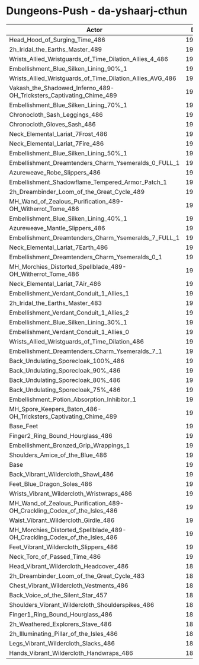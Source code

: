 # Dungeons-Push - da-yshaarj-cthun
| Actor | DPS | Increase |
|---|:---:|:---:|
|Head_Hood_of_Surging_Time_486|194799|2.31%|
|2h_Iridal_the_Earths_Master_489|193764|1.77%|
|Wrists_Allied_Wristguards_of_Time_Dilation_Allies_4_486|193420|1.59%|
|Embellishment_Blue_Silken_Lining_90%_1|193270|1.51%|
|Wrists_Allied_Wristguards_of_Time_Dilation_Allies_AVG_486|192910|1.32%|
|Vakash_the_Shadowed_Inferno_489-OH_Tricksters_Captivating_Chime_489|192650|1.18%|
|Embellishment_Blue_Silken_Lining_70%_1|192626|1.17%|
|Chronocloth_Sash_Leggings_486|192613|1.16%|
|Chronocloth_Gloves_Sash_486|192498|1.10%|
|Neck_Elemental_Lariat_7Frost_486|192116|0.90%|
|Neck_Elemental_Lariat_7Fire_486|192105|0.90%|
|Embellishment_Blue_Silken_Lining_50%_1|191996|0.84%|
|Embellishment_Dreamtenders_Charm_Ysemeralds_0_FULL_1|191970|0.83%|
|Azureweave_Robe_Slippers_486|191912|0.80%|
|Embellishment_Shadowflame_Tempered_Armor_Patch_1|191868|0.77%|
|2h_Dreambinder_Loom_of_the_Great_Cycle_489|191854|0.77%|
|MH_Wand_of_Zealous_Purification_489-OH_Witherrot_Tome_486|191749|0.71%|
|Embellishment_Blue_Silken_Lining_40%_1|191682|0.68%|
|Azureweave_Mantle_Slippers_486|191682|0.67%|
|Embellishment_Dreamtenders_Charm_Ysemeralds_7_FULL_1|191603|0.63%|
|Neck_Elemental_Lariat_7Earth_486|191580|0.62%|
|Embellishment_Dreamtenders_Charm_Ysemeralds_0_1|191564|0.61%|
|MH_Morchies_Distorted_Spellblade_489-OH_Witherrot_Tome_486|191530|0.60%|
|Neck_Elemental_Lariat_7Air_486|191447|0.55%|
|Embellishment_Verdant_Conduit_1_Allies_1|191420|0.54%|
|2h_Iridal_the_Earths_Master_483|191400|0.53%|
|Embellishment_Verdant_Conduit_1_Allies_2|191376|0.51%|
|Embellishment_Blue_Silken_Lining_30%_1|191362|0.51%|
|Embellishment_Verdant_Conduit_1_Allies_0|191327|0.49%|
|Wrists_Allied_Wristguards_of_Time_Dilation_486|191227|0.44%|
|Embellishment_Dreamtenders_Charm_Ysemeralds_7_1|191219|0.43%|
|Back_Undulating_Sporecloak_100%_486|191046|0.34%|
|Back_Undulating_Sporecloak_90%_486|190976|0.30%|
|Back_Undulating_Sporecloak_80%_486|190950|0.29%|
|Back_Undulating_Sporecloak_75%_486|190908|0.27%|
|Embellishment_Potion_Absorption_Inhibitor_1|190791|0.21%|
|MH_Spore_Keepers_Baton_486-OH_Tricksters_Captivating_Chime_489|190790|0.21%|
|Base_Feet|190625|0.12%|
|Finger2_Ring_Bound_Hourglass_486|190520|0.06%|
|Embellishment_Bronzed_Grip_Wrappings_1|190428|0.02%|
|Shoulders_Amice_of_the_Blue_486|190423|0.01%|
|Base|190397|0.00%|
|Back_Vibrant_Wildercloth_Shawl_486|190346|-0.03%|
|Feet_Blue_Dragon_Soles_486|190301|-0.05%|
|Wrists_Vibrant_Wildercloth_Wristwraps_486|190291|-0.06%|
|MH_Wand_of_Zealous_Purification_489-OH_Crackling_Codex_of_the_Isles_486|190263|-0.07%|
|Waist_Vibrant_Wildercloth_Girdle_486|190188|-0.11%|
|MH_Morchies_Distorted_Spellblade_489-OH_Crackling_Codex_of_the_Isles_486|190067|-0.17%|
|Feet_Vibrant_Wildercloth_Slippers_486|190065|-0.17%|
|Neck_Torc_of_Passed_Time_486|190035|-0.19%|
|Head_Vibrant_Wildercloth_Headcover_486|189929|-0.25%|
|2h_Dreambinder_Loom_of_the_Great_Cycle_483|189877|-0.27%|
|Chest_Vibrant_Wildercloth_Vestments_486|189874|-0.27%|
|Back_Voice_of_the_Silent_Star_457|189838|-0.29%|
|Shoulders_Vibrant_Wildercloth_Shoulderspikes_486|189654|-0.39%|
|Finger1_Ring_Bound_Hourglass_486|189590|-0.42%|
|2h_Weathered_Explorers_Stave_486|189414|-0.52%|
|2h_Illuminating_Pillar_of_the_Isles_486|189402|-0.52%|
|Legs_Vibrant_Wildercloth_Slacks_486|189281|-0.59%|
|Hands_Vibrant_Wildercloth_Handwraps_486|189083|-0.69%|
